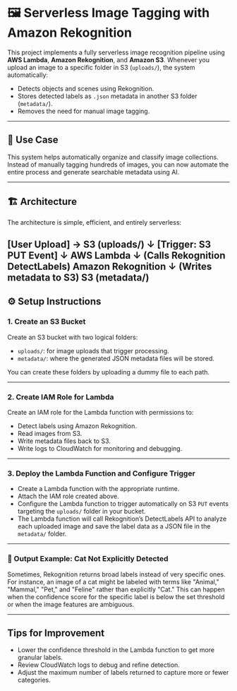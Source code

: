 # 🖼️ Serverless Image Tagging with Amazon Rekognition

This project implements a fully serverless image recognition pipeline using **AWS Lambda**, **Amazon Rekognition**, and **Amazon S3**. Whenever you upload an image to a specific folder in S3 (`uploads/`), the system automatically:

- Detects objects and scenes using Rekognition.
- Stores detected labels as `.json` metadata in another S3 folder (`metadata/`).
- Removes the need for manual image tagging.

---

## 📌 Use Case

This system helps automatically organize and classify image collections. Instead of manually tagging hundreds of images, you can now automate the entire process and generate searchable metadata using AI.

---

## 🏗️ Architecture

The architecture is simple, efficient, and entirely serverless:

[User Upload] → S3 (uploads/)
↓
[Trigger: S3 PUT Event]
↓
AWS Lambda
↓ (Calls Rekognition DetectLabels)
Amazon Rekognition
↓ (Writes metadata to S3)
S3 (metadata/)
---

## ⚙️ Setup Instructions

### 1. Create an S3 Bucket

Create an S3 bucket with two logical folders:

- `uploads/`: for image uploads that trigger processing.
- `metadata/`: where the generated JSON metadata files will be stored.

You can create these folders by uploading a dummy file to each path.

---

### 2. Create IAM Role for Lambda

Create an IAM role for the Lambda function with permissions to:

- Detect labels using Amazon Rekognition.
- Read images from S3.
- Write metadata files back to S3.
- Write logs to CloudWatch for monitoring and debugging.

---

### 3. Deploy the Lambda Function and Configure Trigger

- Create a Lambda function with the appropriate runtime.
- Attach the IAM role created above.
- Configure the Lambda function to trigger automatically on S3 `PUT` events targeting the `uploads/` folder in your bucket.
- The Lambda function will call Rekognition’s DetectLabels API to analyze each uploaded image and save the label data as a JSON file in the `metadata/` folder.

---

### 🐾 Output Example: Cat Not Explicitly Detected

Sometimes, Rekognition returns broad labels instead of very specific ones. For instance, an image of a cat might be labeled with terms like "Animal," "Mammal," "Pet," and "Feline" rather than explicitly "Cat." This can happen when the confidence score for the specific label is below the set threshold or when the image features are ambiguous.

---

## Tips for Improvement

- Lower the confidence threshold in the Lambda function to get more granular labels.
- Review CloudWatch logs to debug and refine detection.
- Adjust the maximum number of labels returned to capture more or fewer categories.


